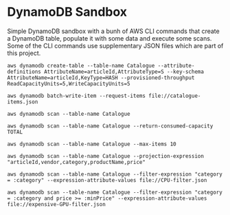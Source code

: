 # DynamoDB Sandbox
Simple DynamoDB sandbox with a bunh of AWS CLI commands that create a DynamoDB table, populate it with some data and execute some scans. Some of the CLI commands use supplementary JSON files which are part of this project.

```
aws dynamodb create-table --table-name Catalogue --attribute-definitions AttributeName=articleId,AttributeType=S --key-schema AttributeName=articleId,KeyType=HASH --provisioned-throughput ReadCapacityUnits=5,WriteCapacityUnits=5

aws dynamodb batch-write-item --request-items file://catalogue-items.json

aws dynamodb scan --table-name Catalogue

aws dynamodb scan --table-name Catalogue --return-consumed-capacity TOTAL

aws dynamodb scan --table-name Catalogue --max-items 10

aws dynamodb scan --table-name Catalogue --projection-expression "articleId,vendor,category,productName,price"

aws dynamodb scan --table-name Catalogue --filter-expression "category = :category" --expression-attribute-values file://CPU-filter.json

aws dynamodb scan --table-name Catalogue --filter-expression "category = :category and price >= :minPrice" --expression-attribute-values file://expensive-GPU-filter.json
```
